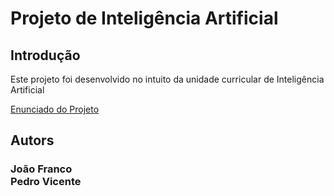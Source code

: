 # Projeto de Inteligência Artificial
## Introdução
Este projeto foi desenvolvido no intuito da unidade curricular de Inteligência Artificial

[Enunciado do Projeto](https://github.com/PMVPYW/Projeto-IA/blob/main/enunciado/Enunciado_2022_2023-2.pdf)

## Autors 
### João Franco <br> Pedro Vicente
